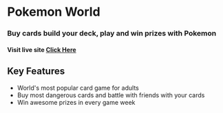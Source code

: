 # Pokemon World

### Buy cards build your deck, play and win prizes with Pokemon 
#### Visit live site [Click Here](https://pokemon-world-08.netlify.app/)

## Key Features
* World's most popular card game for adults
* Buy most dangerous cards and battle with friends with your cards
* Win awesome prizes in every game week



